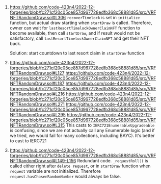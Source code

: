 1) https://github.com/code-423n4/2022-12-forgeries/blob/fc271cf20c05ce857d967728edfb368c58881d85/src/VRFNFTRandomDraw.sol#L306
`recoverTimelock` is set in `initialize` function, but actual draw starting when `startDraw` is called. Therefore, owner can wait for `lastResortTimelockOwnerClaimNFT` function to become available, then call `startDraw`, and if result would not be satisfactory, call `lastResortTimelockOwnerClaimNFT` and get their NFT back.

    Solution: start countdown to last resort claim in `startDraw` function

2) https://github.com/code-423n4/2022-12-forgeries/blob/fc271cf20c05ce857d967728edfb368c58881d85/src/VRFNFTRandomDraw.sol#L127 https://github.com/code-423n4/2022-12-forgeries/blob/fc271cf20c05ce857d967728edfb368c58881d85/src/VRFNFTRandomDraw.sol#L187 https://github.com/code-423n4/2022-12-forgeries/blob/fc271cf20c05ce857d967728edfb368c58881d85/src/VRFNFTRandomDraw.sol#L216
https://github.com/code-423n4/2022-12-forgeries/blob/fc271cf20c05ce857d967728edfb368c58881d85/src/VRFNFTRandomDraw.sol#L271 
https://github.com/code-423n4/2022-12-forgeries/blob/fc271cf20c05ce857d967728edfb368c58881d85/src/VRFNFTRandomDraw.sol#L295 
https://github.com/code-423n4/2022-12-forgeries/blob/fc271cf20c05ce857d967728edfb368c58881d85/src/VRFNFTRandomDraw.sol#L315
This casts to `IERC721EnumerableUpgradeable` is confusing, since we are not actually call any Enumerable logic (and if we tried, we would fail for many collections, including BAYC). It's better to cast to IERC721

3) https://github.com/code-423n4/2022-12-forgeries/blob/fc271cf20c05ce857d967728edfb368c58881d85/src/VRFNFTRandomDraw.sol#L149-L156
Redundant code. `_requestRoll()` is called either right after `delete request`, or in `startDraw` function when `request` variable are not initialized. Therefore `request.hasChosenRandomNumber` would always be false.